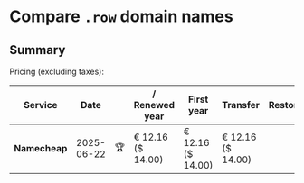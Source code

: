 # Compare `.row` domain names

## Summary

Pricing (excluding taxes):

| Service | Date |  | / Renewed year | First year | Transfer | Restoration |
|--|--|--|--|--|--|--|
| **Namecheap** | 2025-06-22 | 🏆 | € 12.16<br>($ 14.00) | € 12.16<br>($ 14.00) | € 12.16<br>($ 14.00) |  |
